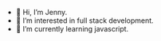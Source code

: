 - 👋 Hi, I’m Jenny.
- 👀 I’m interested in full stack development.
- 🌱 I’m currently learning javascript.
